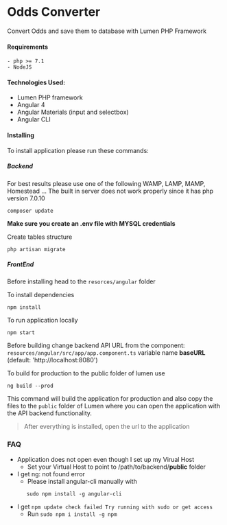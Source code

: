 # Odds Converter

Convert Odds and save them to database with Lumen PHP Framework

#### Requirements
```
- php >= 7.1
- NodeJS
```

#### Technologies Used:
* Lumen PHP framework
* Angular 4
* Angular Materials (input and selectbox)
* Angular CLI


#### Installing

To install application please run these commands:

##### Backend

For best results please use one of the following WAMP, LAMP, MAMP, Homestead ...
The built in server does not work properly since it has php version 7.0.10

```
composer update
```

**Make sure you create an .env file with MYSQL credentials**

Create tables structure
```
php artisan migrate
```

##### FrontEnd

Before installing head to the `resorces/angular` folder

To install  dependencies
```
npm install
```

To run application locally
```
npm start
```

Before building change backend API URL from the component:
``resources/angular/src/app/app.component.ts``
variable name **baseURL** (default: 'http://localhost:8080')

To build for production to the public folder of lumen use
```
ng build --prod
```
This command will build the application for production and also copy the files to the `public` folder of Lumen where you can open the application with the API backend functionality.


> After everything is installed, open the url to the application

### FAQ

* Application does not open even though I set up my Virual Host
    - Set your Virtual Host to point to /path/to/backend/**public** folder
* I get ng: not found error
    - Please install angular-cli manually with
    ````npm
       sudo npm install -g angular-cli
    ````
* I get
    ``
     npm update check failed Try running with sudo or get access 
    ``
    - Run `sudo npm i install -g npm`